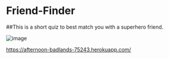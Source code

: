 # Friend-Finder

##This is a short quiz to best match you with a superhero friend.

![image](https://user-images.githubusercontent.com/43661059/61410648-42322500-a8aa-11e9-8166-d8e9c26e37e5.png)


https://afternoon-badlands-75243.herokuapp.com/
